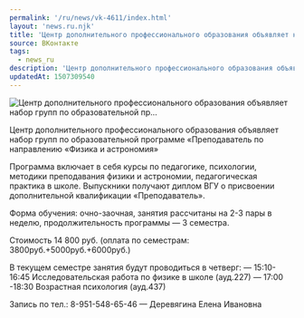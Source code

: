 ```yaml
---
permalink: '/ru/news/vk-4611/index.html'
layout: 'news.ru.njk'
title: 'Центр дополнительного профессионального образования объявляет набор групп по образовательной пр…'
source: ВКонтакте
tags:
  - news_ru
description: 'Центр дополнительного профессионального образования объявляет набор групп по образовательной пр…'
updatedAt: 1507309540
---
```

![Центр дополнительного профессионального образования объявляет набор групп по образовательной пр…](https://sun9-76.userapi.com/impf/c840635/v840635759/10ccc/fNWiYn8bCJI.jpg?size=1280x727&quality=96&proxy=1&sign=7463c6adadb67f19b118648cdbe24839&c_uniq_tag=zVMyK0RVThTknxZnuN7kAW4rdHFwCYPw6mZeL3mKcms&type=album)

Центр дополнительного профессионального образования объявляет набор групп по образовательной программе «Преподаватель по направлению «Физика и астрономия»

Программа включает в себя курсы по педагогике, психологии, методики преподавания физики и астрономии, педагогическая практика в школе.
Выпускники получают диплом ВГУ о присвоении дополнительной квалификации «Преподаватель».

Форма обучения: очно-заочная, занятия рассчитаны на 2-3 пары в неделю, продолжительность программы — 3 семестра.

Стоимость 14 800 руб. (оплата по семестрам: 3800руб.+5000руб.+6000руб.)

В текущем семестре занятия будут проводиться в четверг:
— 15:10-16:45 Исследовательская работа по физике в школе (ауд.227)
— 17:00 -18:30 Возрастная психология (ауд.437)

Запись по тел.: 8-951-548-65-46 — Деревягина Елена Ивановна

